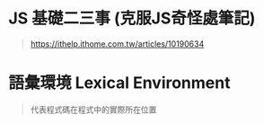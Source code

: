 # JS 基礎二三事 (克服JS奇怪處筆記)
> https://ithelp.ithome.com.tw/articles/10190634

# 語彙環境 Lexical Environment
> 代表程式碼在程式中的實際所在位置
